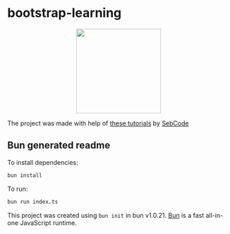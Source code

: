 # bootstrap-learning

<div align=center><img src=https://getbootstrap.com/docs/5.3/assets/brand/bootstrap-logo-shadow.png width=192></div>

The project was made with help of [these tutorials](https://www.youtube.com/playlist?list=PLBOL5k415M_WJeZyalQeWrWtH3OHDHxCu) by [SebCode](https://www.youtube.com/@seb-code)

## Bun generated readme

To install dependencies:

```bash
bun install
```

To run:

```bash
bun run index.ts
```

This project was created using `bun init` in bun v1.0.21. [Bun](https://bun.sh) is a fast all-in-one JavaScript runtime.
